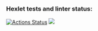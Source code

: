 ### Hexlet tests and linter status:
[![Actions Status](https://github.com/CodeCrafter39/frontend-project-44/actions/workflows/hexlet-check.yml/badge.svg)](https://github.com/CodeCrafter39/frontend-project-44/actions)
<a href="https://codeclimate.com/github/CodeCrafter39/frontend-project-44/maintainability"><img src="https://api.codeclimate.com/v1/badges/4dad81b146e5d00c4494/maintainability" /></a>


